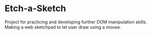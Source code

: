 # Etch-a-Sketch

Project for practicing and developing further DOM manipulation skills.
Making a web sketchpad to let user draw using a mouse.